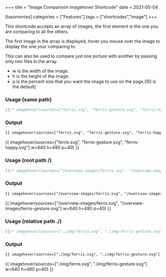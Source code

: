 +++
title = "Image Comparison imagehover Shortcode"
date = 2021-05-04

[taxonomies]
categories = ["Features"]
tags = ["shortcodes","image"]
+++

This shortcode accepts an array of images, the first element is the one you are comparing to all the others.

The first image in the array is displayed, hover you mouse over the image to display the one your comparing to.
<!-- more -->

This can also be used to compare just one picture with another by passing only two files in the array.

- w is the width of the image.
- h is the height of the image.
- p is the percent size that you want the image to use on the page.(50 is the default)

### Usage (same path)
```rs
{{/* imagehover(sources=["ferris.svg", "ferris-gesture.svg", "ferris-happy.svg"] w=640 h=480 p=40) */}}
```
### Output
```html
{{ imagehover(sources=["ferris.svg", "ferris-gesture.svg", "ferris-happy.svg"] w=640 h=480 p=40) }}
```
{{ imagehover(sources=["ferris.svg", "ferris-gesture.svg", "ferris-happy.svg"] w=640 h=480 p=40) }}

### Usage (root path /)
```rs
{{/* imagehover(sources=["/overview-images/ferris.svg", "/overview-images/ferris-gesture.svg", "/overview-images/ferris-happy.svg"] w=640 h=480 p=40) */}}
```
### Output
```html
{{ imagehover(sources=["/overview-images/ferris.svg", "/overview-images/ferris-gesture.svg"] w=640 h=480 p=40) }}
```
{{ imagehover(sources=["/overview-images/ferris.svg", "/overview-images/ferris-gesture.svg"] w=640 h=480 p=40) }}

### Usage (relative path ./)
```rs
{{/* imagehover(sources=["./img/ferris.svg", "./img/ferris-gesture.svg"] w=640 h=480 p=40) */}}
```
### Output
```html
{{ imagehover(sources=["./img/ferris.svg", "./img/ferris-gesture.svg"] w=640 h=480 p=40) }}
```
{{ imagehover(sources=["./img/ferris.svg", "./img/ferris-gesture.svg"] w=640 h=480 p=40) }}
